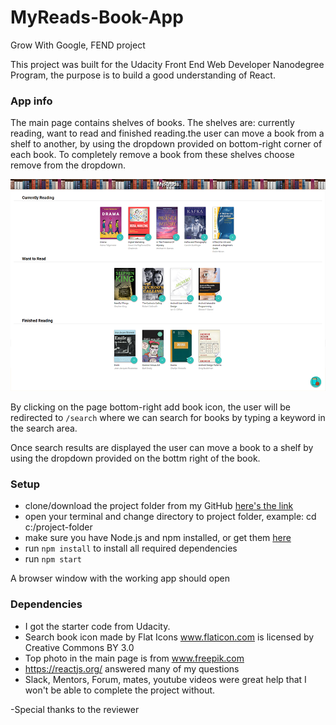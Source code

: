# MyReads-Book-App
Grow With Google, FEND project

This project was built for the Udacity Front End Web Developer Nanodegree Program, the purpose is to build a good understanding of React. 

### App info
The main page contains shelves of books. The shelves are: currently reading, want to read and finished reading.the user can move a book from a shelf to another, by using the dropdown provided on bottom-right corner of each book.
To completely remove a book from these shelves choose remove from the dropdown.

![Main page](/src/images/screenshot.png?raw=true)

By clicking on the page bottom-right add book icon, the user will be  redirected to `/search`  where we can search for books by typing a keyword in the search area.

Once search results are displayed the user can move a book to a shelf by using the dropdown provided on the bottm right of the book. 


### Setup
- clone/download the project folder from my GitHub [here's the link](https://github.com/dimakm/MyReads-Book-App)
- open your terminal and change directory to project folder, example: cd c:/project-folder
- make sure you have Node.js and npm installed, or get them [here](https://nodejs.org/it/download)
- run `npm install` to install all required dependencies
- run `npm start`

A browser window with the working app should open

### Dependencies
- I got the starter code from Udacity.
- Search book icon made by Flat Icons www.flaticon.com is licensed by Creative Commons BY 3.0
- Top photo in the main page is from www.freepik.com
- https://reactjs.org/ answered many of my questions
- Slack, Mentors, Forum, mates, youtube videos were great help that I won't be able to complete the project without.

-Special thanks to the reviewer


